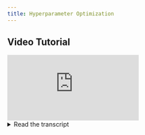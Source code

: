 ```yaml
---
title: Hyperparameter Optimization
---
```



## Video Tutorial

<div style={{position: 'relative', overflow: 'hidden', width: '100%', paddingTop: '56.25%' }} >
<iframe style={{position: 'absolute', top: '0', left: '0', bottom: '0', right: '0', width: '100%', height: '100%'}} 
        src="https://www.youtube.com/embed/dLkP7y4USFg?rel=0" 
        title="YouTube video player" 
        frameborder="0" 
        allow="accelerometer; autoplay; clipboard-write; encrypted-media; gyroscope; picture-in-picture; fullscreen" 
        allowfullscreen>
</iframe>
</div>

<details className="cml-expansion-panel info">
<summary className="cml-expansion-panel-summary">Read the transcript</summary>
<div className="cml-expansion-panel-content">
Hello and welcome to ClearML. In this video we’ll take a look at one cool way of using the agent other than rerunning a task remotely: hyperparameter optimization.

By now, we know that ClearML can easily capture our hyperparameters and scalars as part of the experiment tracking. We also know we can clone any task and change its hyperparameters so they’ll be injected into the original code at runtime. In the last video, we learnt how to make a remote machine execute this task automatically by using the agent. 

Soooo… Can we just clone a task like a 100 times, inject different hyperparameters in every clone, run the clones on 10 agents and then sort the results based on a specific scalar?

Yeah, yeah we can, it's called hyperparameter optimization. And we can do all of this automatically too! No way you were going to clone and edit those 100 tasks yourself, right?

If you don’t know what Hyperparameter Optimization is yet, you can find a link to our blog post on the topic in the description below. But in its most basic form, hyperparameter optimization tries to optimize a certain output by changing a set of inputs. 

Let’s say we’ve been working on this model here, and we were tracking our experiments with it anyway. We can see we have some hyperparameters to work with in the hyperparameters tab of the webUI. They are logged by using the `task.connect` function in our code. These are our inputs. We also have a scaler called `validation/epoch_accuracy`, that we want to get as high as possible. This is our output. We could also select to minimize the `epoch_loss` for example, that is something you can decide yourself.

We can see that no code was used to log the scalar. It's done automaticall because we are using TensorBoard.

We are using a training script as our task in our example here, but the optimizer doesn’t actually care what’s in our task, it just wants inputs and outputs. So you can optimize basically anything you want.

The only thing we have to do to start optimizing this model is to write a small python file detailing what exactly we want our optimizer to do.

When you’re a ClearML pro user, you can just start the optimizer straight from the UI, but more on that later.

First of all, everything in ClearML is a task. The optimizer itself is one too, so we let the server know that, by using the `task_type` argument.

Next, we choose which task we want to optimize by providing its ID.

Now the optimizer needs its inputs and outputs. For the inputs, we can tell it to choose a parameter either from a discrete list of options, or within certain boundaries. The name of the hyperparameter consists of the section it’s reported to, followed by a slash and then its name.

For the outputs, we tell the optimizer what the scalar is that we want to optimize. You can find the necessary information in your original task, under scalars. The metric title is the title of the plot, the metric series is the trace, and the sign is whether we want to minimize or maximise this scalar.

There are many more parameters that you can tune, but if you want to go deeper, check out our other HPO blogpost on the website and in the description.

That’s it! With just a few lines of code, we can optimize a task. If we take a look now at the experiment list, we can see that both our optimizer task and our different clones are showing up here. Each clone is using the same code as the original task, but with different hyperparameters injected.

And that’s really cool! Instead of inserting the HPO process in our original code, like you would do with most optimization libraries, we’ve now put it on top of it instead. So we can keep our code completely separate from the optimization process. Which, again, means we can optimize anything we want.

We can now follow the progress of our optimization process by looking at the optimizer task under the plots section. Here we can see several interesting things happening.

Every point in this graph is a task, or a single run of your code using a specific hyperparameter configuration. It will give you a quick glimpse into how all tasks are performing.

The next graph is a really cool one, designed to give you some intuition on what parameters ranges are good and which parameters have the most impact on the final outcome. For example here we can clearly see that the adam optimizer is much better for our task than the sgd optimizer.

Then we have the table, which is a sorted list of all tasks with their objective value, parameter combinations and current status.

As we saw earlier, if you’re a ClearML pro user, you can even launch your optimizer straight from the UI, no optimizer script required, and you get a nicer overview dashboard included. This means you can optimize your tasks literally in a minute.

And don’t forget about autoscaling! You can run it for free using code of course, but with ClearML Pro you can set it up in the UI as well. Which means that, starting from scratch, you can have an autoscaling cluster of cloud VMs running hyperparameter optimization on your experiment tasks in just a few minutes. How cool is that? 

In the next video, we’ll take a look at another example of automation goodness: pipelines. In the meantime, why not try and optimize one of your existing models for free at app.clear.ml, and don’t forget to join our Slack channel, if you need any help.
</div>
</details>
